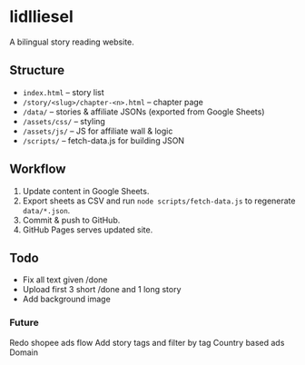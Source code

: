 # lidlliesel
A bilingual story reading website.

## Structure
- `index.html` – story list
- `/story/<slug>/chapter-<n>.html` – chapter page
- `/data/` – stories & affiliate JSONs (exported from Google Sheets)
- `/assets/css/` – styling
- `/assets/js/` – JS for affiliate wall & logic
- `/scripts/` – fetch-data.js for building JSON

## Workflow
1. Update content in Google Sheets.
2. Export sheets as CSV and run `node scripts/fetch-data.js` to regenerate `data/*.json`.
3. Commit & push to GitHub.
4. GitHub Pages serves updated site.

## Todo
- Fix all text given /done
- Upload first 3 short /done and 1 long story
- Add background image
### Future
Redo shopee ads flow
Add story tags and filter by tag
Country based ads
Domain
